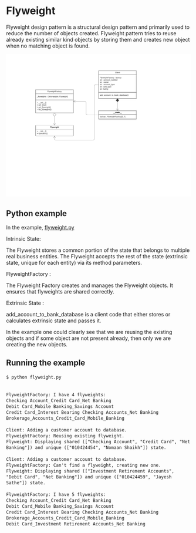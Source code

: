 # Flyweight

Flyweight design pattern is a structural design pattern and  primarily used to reduce the number of objects created. Flyweight pattern tries to reuse already existing similar kind objects by storing them and creates new object when no matching object is found.

![UML of  flyweight](uml.png "UML class diagram of Flyweight")

## Python example

In the example, [flyweight.py](flyweight.py)

Intrinsic State:

The Flyweight stores a common portion of the state that belongs to multiple real business entities. The Flyweight accepts the rest of the state (extrinsic state, unique for each entity) via its method  parameters.

FlyweightFactory :

The Flyweight Factory creates and manages the Flyweight objects. It ensures that flyweights are shared correctly.


Extrinsic State :

add_account_to_bank_database is a client code that either stores or calculates extrinsic state and passes it. 

In the example one could clearly see that we are reusing the existing objects and if some object are not present already, then only we are creating the new objects.

## Running the example

```
$ python flyweight.py


FlyweightFactory: I have 4 flyweights:
Checking Account_Credit Card_Net Banking
Debit Card_Mobile Banking_Savings Account
Credit Card_Interest Bearing Checking Accounts_Net Banking
Brokerage_Accounts_Credit_Card_Mobile_Banking

Client: Adding a customer account to database.
FlyweightFactory: Reusing existing flyweight.
Flyweight: Displaying shared (["Checking Account", "Credit Card", "Net Banking"]) and unique (["010424454", "Nomaan Shaikh"]) state.

Client: Adding a customer account to database.
FlyweightFactory: Can't find a flyweight, creating new one.
Flyweight: Displaying shared (["Investment Retirement Accounts", "Debit Card", "Net Banking"]) and unique (["010424459", "Jayesh Sathe"]) state.

FlyweightFactory: I have 5 flyweights:
Checking Account_Credit Card_Net Banking
Debit Card_Mobile Banking_Savings Account
Credit Card_Interest Bearing Checking Accounts_Net Banking
Brokerage_Accounts_Credit_Card_Mobile_Banking
Debit Card_Investment Retirement Accounts_Net Banking

```